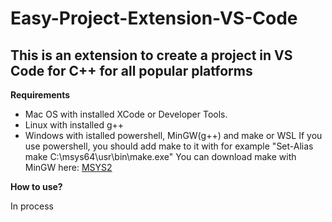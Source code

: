 <h1>Easy-Project-Extension-VS-Code</h1>
<h2> This is an extension to create a project in VS Code for C++ for all popular platforms </h2>

<main>
  <article>
    <strong>Requirements</strong>
    <ul>
      <li>
        Mac OS with installed XCode or Developer Tools.
      </li>
      <li>
        Linux with installed g++
      </li>
      <li>
        Windows with istalled powershell, MinGW(g++) and make or WSL
        If you use powershell, you should add make to it with for example "Set-Alias make C:\msys64\usr\bin\make.exe"
        You can download make with MinGW here: <a href="https://www.msys2.org/">MSYS2</a>
      </li>
    </ul>
  </article>
 <article>
   <strong>How to use?</strong>
   <p>
    In process
   </p>
 </article>
</main>
